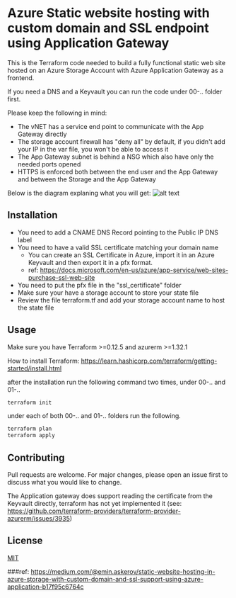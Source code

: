 # Azure Static website hosting with custom domain and SSL endpoint using Application Gateway

This is the Terraform code needed to build a fully functional static web site hosted on an Azure Storage Account with Azure Application Gateway as a frontend. 

If you need a DNS and a Keyvault you can run the code under 00-.. folder first.

Please keep the following in mind:
- The vNET has a service end point to communicate with the App Gateway directly
- The storage account firewall has "deny all" by default, if you didn't add your IP in the var file, you won't be able to access it
- The App Gateway subnet is behind a NSG which also have only the needed ports opened
- HTTPS is enforced both between the end user and the App Gateway and between the Storage and the App Gateway 

Below is the diagram explaning what you will get: 
![alt text][Azure static web site diagram]

[Azure static web site diagram]: imgs/giagram.jpg "Azure static web site diagram"

## Installation

- You need to add a CNAME DNS Record pointing to the Public IP DNS label
- You need to have a valid SSL certificate matching your domain name
    - You can create an SSL Certificate in Azure, import it in an Azure Keyvault and then export it in a pfx format.
    - ref: https://docs.microsoft.com/en-us/azure/app-service/web-sites-purchase-ssl-web-site
- You need to put the pfx file in the "ssl_certificate" folder
- Make sure your have a storage account to store your state file
- Review the file terraform.tf and add your storage account name to host the state file

## Usage

Make sure you have Terraform >=0.12.5 and azurerm >=1.32.1

How to install Terraform: https://learn.hashicorp.com/terraform/getting-started/install.html

after the installation run the following command two times, under 00-.. and 01-..

```bash
terraform init
```

under each of both 00-.. and 01-.. folders run the following.

```bash
terraform plan
terraform apply
```

## Contributing
Pull requests are welcome. For major changes, please open an issue first to discuss what you would like to change.

The Application gateway does support reading the certificate from the Keyvault directly, terraform has not yet implemented it (see: https://github.com/terraform-providers/terraform-provider-azurerm/issues/3935)

## License
[MIT](https://choosealicense.com/licenses/mit/)

###ref:
https://medium.com/@emin.askerov/static-website-hosting-in-azure-storage-with-custom-domain-and-ssl-support-using-azure-application-b17f95c6764c

